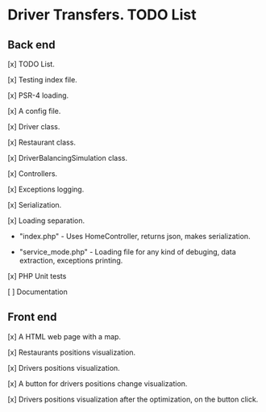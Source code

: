 # Driver Transfers. TODO List

## Back end

[x] TODO List.

[x] Testing index file.

[x] PSR-4 loading.

[x] A config file.

[x] Driver class.

[x] Restaurant class.

[x] DriverBalancingSimulation class.

[x] Controllers.

[x] Exceptions logging.

[x] Serialization.

[x] Loading separation.

- "index.php" - Uses HomeController, returns json, makes serialization.

- "service_mode.php" - Loading file for any kind of debuging, data extraction, exceptions printing.

[x] PHP Unit tests

[ ] Documentation

## Front end

[x] A HTML web page with a map.

[x] Restaurants positions visualization.

[x] Drivers positions visualization.

[x] A button for drivers positions change visualization.

[x] Drivers positions visualization after the optimization, on the button click.